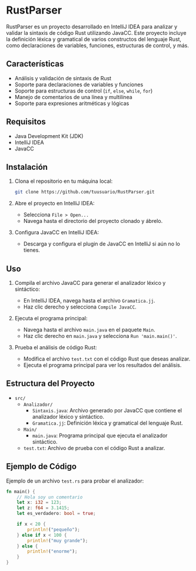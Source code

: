 # RustParser

RustParser es un proyecto desarrollado en IntelliJ IDEA para analizar y validar la sintaxis de código Rust utilizando JavaCC. Este proyecto incluye la definición léxica y gramatical de varios constructos del lenguaje Rust, como declaraciones de variables, funciones, estructuras de control, y más.

## Características

- Análisis y validación de sintaxis de Rust
- Soporte para declaraciones de variables y funciones
- Soporte para estructuras de control (`if`, `else`, `while`, `for`)
- Manejo de comentarios de una línea y multilínea
- Soporte para expresiones aritméticas y lógicas

## Requisitos

- Java Development Kit (JDK)
- IntelliJ IDEA
- JavaCC

## Instalación

1. Clona el repositorio en tu máquina local:
    ```sh
    git clone https://github.com/tuusuario/RustParser.git
    ```

2. Abre el proyecto en IntelliJ IDEA:
    - Selecciona `File > Open...`
    - Navega hasta el directorio del proyecto clonado y ábrelo.

3. Configura JavaCC en IntelliJ IDEA:
    - Descarga y configura el plugin de JavaCC en IntelliJ si aún no lo tienes.

## Uso

1. Compila el archivo JavaCC para generar el analizador léxico y sintáctico:
    - En IntelliJ IDEA, navega hasta el archivo `Gramatica.jj`.
    - Haz clic derecho y selecciona `Compile JavaCC`.

2. Ejecuta el programa principal:
    - Navega hasta el archivo `main.java` en el paquete `Main`.
    - Haz clic derecho en `main.java` y selecciona `Run 'main.main()'`.

3. Prueba el análisis de código Rust:
    - Modifica el archivo `test.txt` con el código Rust que deseas analizar.
    - Ejecuta el programa principal para ver los resultados del análisis.

## Estructura del Proyecto

- `src/`
  - `Analizador/`
    - `Sintaxis.java`: Archivo generado por JavaCC que contiene el analizador léxico y sintáctico.
    - `Gramatica.jj`: Definición léxica y gramatical del lenguaje Rust.
  - `Main/`
    - `main.java`: Programa principal que ejecuta el analizador sintáctico.
  - `test.txt`: Archivo de prueba con el código Rust a analizar.

## Ejemplo de Código

Ejemplo de un archivo `test.rs` para probar el analizador:

```rust
fn main() {
    // Hola soy un comentario
    let x: i32 = 123;
    let z: f64 = 3.1415;
    let es_verdadero: bool = true;

    if x < 20 {
        println!("pequeño");
    } else if x < 100 {
        println!("muy grande");
    } else {
        println!("enorme");
    }
}
